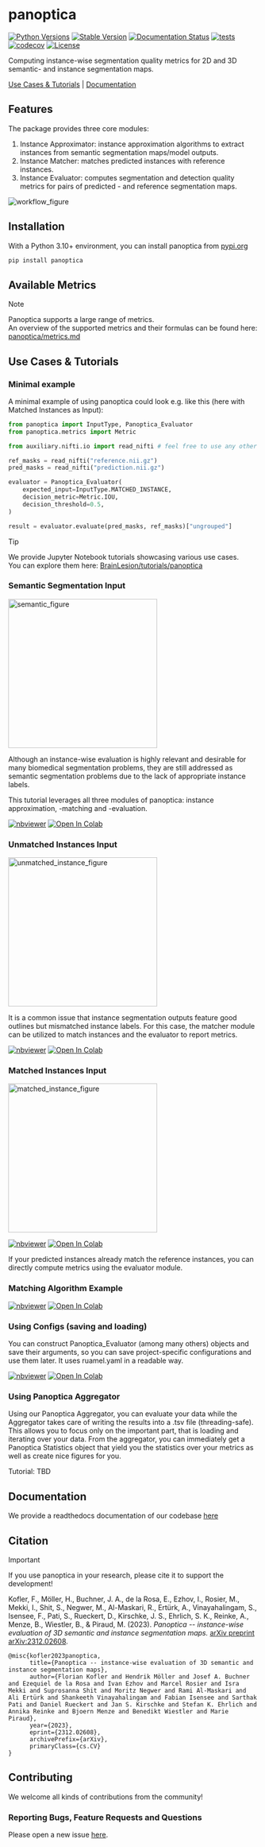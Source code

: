 

# panoptica

[![Python Versions](https://img.shields.io/pypi/pyversions/panoptica)](https://pypi.org/project/panoptica/)
[![Stable Version](https://img.shields.io/pypi/v/panoptica?label=stable)](https://pypi.python.org/pypi/panoptica/)
[![Documentation Status](https://readthedocs.org/projects/panoptica/badge/?version=latest)](http://panoptica.readthedocs.io/?badge=latest)
[![tests](https://github.com/BrainLesion/panoptica/actions/workflows/tests.yml/badge.svg)](https://github.com/BrainLesion/panoptica/actions/workflows/tests.yml)
[![codecov](https://codecov.io/gh/BrainLesion/panoptica/graph/badge.svg?token=A7FWUKO9Y4)](https://codecov.io/gh/BrainLesion/panoptica)
[![License](https://img.shields.io/badge/License-Apache%202.0-blue.svg)](https://opensource.org/licenses/Apache-2.0)

Computing instance-wise segmentation quality metrics for 2D and 3D semantic- and instance segmentation maps.

 
[Use Cases & Tutorials](#use-cases--tutorials) | [Documentation](#documentation)

## Features

The package provides three core modules:

1. Instance Approximator: instance approximation algorithms to extract instances from semantic segmentation maps/model outputs.
2. Instance Matcher: matches predicted instances with reference instances.
3. Instance Evaluator: computes segmentation and detection quality metrics for pairs of predicted - and reference segmentation maps.

![workflow_figure](https://github.com/BrainLesion/panoptica/blob/main/examples/figures/workflow.png?raw=true)

## Installation

With a Python 3.10+ environment, you can install panoptica from [pypi.org](https://pypi.org/project/panoptica/)

```sh
pip install panoptica
```

## Available Metrics

> [!NOTE]
> Panoptica supports a large range of metrics. <br>
> An overview of the supported metrics and their formulas can be found here: [panoptica/metrics.md](https://github.com/BrainLesion/panoptica/tree/main/metrics.md)

## Use Cases & Tutorials


### Minimal example

A minimal example of using panoptica could look e.g. like this (here with Matched Instances as Input):
```python
from panoptica import InputType, Panoptica_Evaluator
from panoptica.metrics import Metric

from auxiliary.nifti.io import read_nifti # feel free to use any other way to read nifti files

ref_masks = read_nifti("reference.nii.gz")
pred_masks = read_nifti("prediction.nii.gz")

evaluator = Panoptica_Evaluator(
    expected_input=InputType.MATCHED_INSTANCE,
    decision_metric=Metric.IOU,
    decision_threshold=0.5,
)

result = evaluator.evaluate(pred_masks, ref_masks)["ungrouped"]
```


> [!TIP]
> We provide Jupyter Notebook tutorials showcasing various use cases. <br>
> You can explore them here: [BrainLesion/tutorials/panoptica](https://github.com/BrainLesion/tutorials/tree/main/panoptica) <br>

### Semantic Segmentation Input

<img src="https://github.com/BrainLesion/panoptica/blob/main/examples/figures/semantic.png?raw=true" alt="semantic_figure" height="300"/>

Although an instance-wise evaluation is highly relevant and desirable for many biomedical segmentation problems, they are still addressed as semantic segmentation problems due to the lack of appropriate instance labels.

This tutorial leverages all three modules of panoptica: instance approximation, -matching and -evaluation.

[![nbviewer](https://raw.githubusercontent.com/jupyter/design/master/logos/Badges/nbviewer_badge.svg)](https://nbviewer.jupyter.org/github/BrainLesion/tutorials/blob/main/panoptica/example_spine_semantic.ipynb)
<a target="_blank" href="https://colab.research.google.com/github/BrainLesion/tutorials/blob/main/panoptica/example_spine_semantic.ipynb">
  <img src="https://colab.research.google.com/assets/colab-badge.svg" alt="Open In Colab"/>
</a>


### Unmatched Instances Input

<img src="https://github.com/BrainLesion/panoptica/blob/main/examples/figures/unmatched_instance.png?raw=true" alt="unmatched_instance_figure" height="300"/>

It is a common issue that instance segmentation outputs feature good outlines but mismatched instance labels.
For this case, the matcher module can be utilized to match instances and the evaluator to report metrics.

[![nbviewer](https://raw.githubusercontent.com/jupyter/design/master/logos/Badges/nbviewer_badge.svg)](https://nbviewer.jupyter.org/github/BrainLesion/tutorials/blob/main/panoptica/example_spine_unmatched_instance.ipynb)
<a target="_blank" href="https://colab.research.google.com/github/BrainLesion/tutorials/blob/main/panoptica/example_spine_unmatched_instance.ipynb">
  <img src="https://colab.research.google.com/assets/colab-badge.svg" alt="Open In Colab"/>
</a>



### Matched Instances Input

<img src="https://github.com/BrainLesion/panoptica/blob/main/examples/figures/matched_instance.png?raw=true" alt="matched_instance_figure" height="300"/>

[![nbviewer](https://raw.githubusercontent.com/jupyter/design/master/logos/Badges/nbviewer_badge.svg)](https://nbviewer.jupyter.org/github/BrainLesion/tutorials/blob/main/panoptica/example_spine_matched_instance.ipynb)
<a target="_blank" href="https://colab.research.google.com/github/BrainLesion/tutorials/blob/main/panoptica/example_spine_matched_instance.ipynb">
  <img src="https://colab.research.google.com/assets/colab-badge.svg" alt="Open In Colab"/>
</a>

If your predicted instances already match the reference instances, you can directly compute metrics using the evaluator module.

### Matching Algorithm Example
[![nbviewer](https://raw.githubusercontent.com/jupyter/design/master/logos/Badges/nbviewer_badge.svg)](https://nbviewer.jupyter.org/github/BrainLesion/tutorials/blob/main/panoptica/example_spine_matching_algorithm.ipynb)
<a target="_blank" href="https://colab.research.google.com/github/BrainLesion/tutorials/blob/main/panoptica/example_spine_matching_algorithm.ipynb">
  <img src="https://colab.research.google.com/assets/colab-badge.svg" alt="Open In Colab"/>
</a>


### Using Configs (saving and loading)

You can construct Panoptica_Evaluator (among many others) objects and save their arguments, so you can save project-specific configurations and use them later.
It uses ruamel.yaml in a readable way.

[![nbviewer](https://raw.githubusercontent.com/jupyter/design/master/logos/Badges/nbviewer_badge.svg)](https://nbviewer.jupyter.org/github/BrainLesion/tutorials/blob/main/panoptica/example_config.ipynb)
<a target="_blank" href="https://colab.research.google.com/github/BrainLesion/tutorials/blob/main/panoptica/example_config.ipynb">
  <img src="https://colab.research.google.com/assets/colab-badge.svg" alt="Open In Colab"/>
</a>


### Using Panoptica Aggregator

Using our Panoptica Aggregator, you can evaluate your data while the Aggregator takes care of writing the results into a .tsv file (threading-safe). This allows you to focus only on the important part, that is loading and iterating over your data.
From the aggregator, you can immediately get a Panoptica Statistics object that yield you the statistics over your metrics as well as create nice figures for you.

Tutorial: TBD

## Documentation

We provide a readthedocs documentation of our codebase [here](https://panoptica.readthedocs.io/en/latest/?badge=latest)

## Citation

> [!IMPORTANT]
> If you use panoptica in your research, please cite it to support the development!

Kofler, F., Möller, H., Buchner, J. A., de la Rosa, E., Ezhov, I., Rosier, M., Mekki, I., Shit, S., Negwer, M., Al-Maskari, R., Ertürk, A., Vinayahalingam, S., Isensee, F., Pati, S., Rueckert, D., Kirschke, J. S., Ehrlich, S. K., Reinke, A., Menze, B., Wiestler, B., & Piraud, M. (2023). *Panoptica -- instance-wise evaluation of 3D semantic and instance segmentation maps.* [arXiv preprint arXiv:2312.02608](https://arxiv.org/abs/2312.02608).

```
@misc{kofler2023panoptica,
      title={Panoptica -- instance-wise evaluation of 3D semantic and instance segmentation maps}, 
      author={Florian Kofler and Hendrik Möller and Josef A. Buchner and Ezequiel de la Rosa and Ivan Ezhov and Marcel Rosier and Isra Mekki and Suprosanna Shit and Moritz Negwer and Rami Al-Maskari and Ali Ertürk and Shankeeth Vinayahalingam and Fabian Isensee and Sarthak Pati and Daniel Rueckert and Jan S. Kirschke and Stefan K. Ehrlich and Annika Reinke and Bjoern Menze and Benedikt Wiestler and Marie Piraud},
      year={2023},
      eprint={2312.02608},
      archivePrefix={arXiv},
      primaryClass={cs.CV}
}
```

## Contributing

We welcome all kinds of contributions from the community!

### Reporting Bugs, Feature Requests and Questions

Please open a new issue [here](https://github.com/BrainLesion/panoptica/issues).